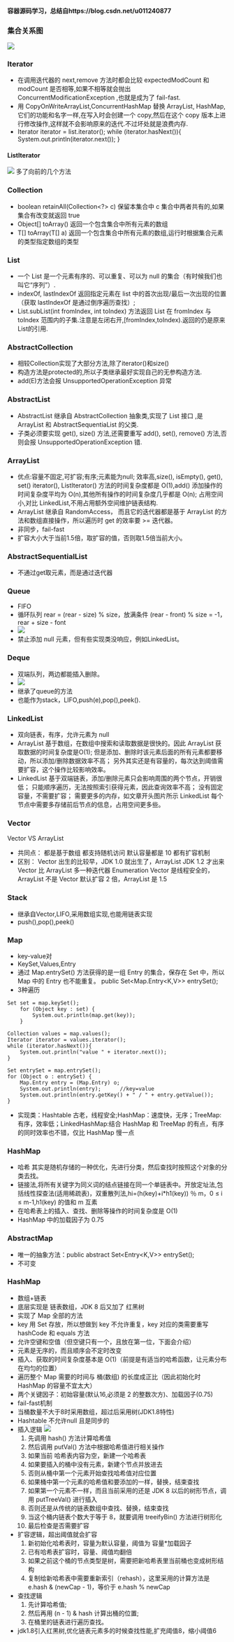 #### 容器源码学习，总结自https://blog.csdn.net/u011240877
### 集合关系图
![](../../resources/Collection.jpg)
### Iterator
* 在调用迭代器的 next,remove 方法时都会比较 expectedModCount 和 modCount 是否相等,如果不相等就会抛出 ConcurrentModificationException ,也就是成为了 fail-fast.
* 用 CopyOnWriteArrayList,ConcurrentHashMap 替换 ArrayList, HashMap,它们的功能和名字一样,在写入时会创建一个 copy,然后在这个 copy 版本上进行修改操作,这样就不会影响原来的迭代.不过坏处就是浪费内存.
* Iterator iterator = list.iterator();
      while (iterator.hasNext()){
          System.out.println(iterator.next());
      }
#### ListIterator
![](../../resources/ListIterator.png)
多了向前的几个方法
### Collection
* boolean retainAll(Collection<?> c) 
  保留本集合中 c 集合中两者共有的,如果集合有改变就返回 true
* Object[] toArray() 
  返回一个包含集合中所有元素的数组
* <T> T[] toArray(T[] a)
  返回一个包含集合中所有元素的数组,运行时根据集合元素的类型指定数组的类型
### List
* 一个 List 是一个元素有序的、可以重复、可以为 null 的集合（有时候我们也叫它“序列”）.
* indexOf, lastIndexOf 
  返回指定元素在 list 中的首次出现/最后一次出现的位置（获取 lastIndexOf 是通过倒序遍历查找）;
* List.subList(int fromIndex, int toIndex) 方法返回 List 在 fromIndex 与 toIndex 范围内的子集.注意是左闭右开,[fromIndex,toIndex).返回的仍是原来List的引用.
### AbstractCollection
* 相较Collection实现了大部分方法,除了iterator()和size()
* 构造方法是protected的,所以子类继承最好实现自己的无参构造方法.
* add(E)方法会报 UnsupportedOperationException 异常
### AbstractList
* AbstractList 继承自 AbstractCollection 抽象类,实现了 List 接口 ,是 ArrayList 和 AbstractSequentiaList 的父类.
* 子类必须要实现 get(), size() 方法,还需要重写 add(), set(), remove() 方法,否则会报 UnsupportedOperationException 错.
### ArrayList
* 优点:容量不固定,可扩容;有序;元素能为null;
效率高,size(), isEmpty(), get(), set() iterator(), ListIterator() 方法的时间复杂度都是 O(1),add() 添加操作的时间复杂度平均为 O(n),其他所有操作的时间复杂度几乎都是 O(n);
占用空间小,对比 LinkedList,不用占用额外空间维护链表结构.
* ArrayList 继承自 RandomAccess， 而且它的迭代器都是基于 ArrayList 的方法和数组直接操作，所以遍历时 get 的效率要 >= 迭代器。
* 非同步，fail-fast
* 扩容大小大于当前1.5倍，取扩容的值，否则取1.5倍当前大小。
### AbstractSequentialList
* 不通过get取元素，而是通过迭代器
### Queue
* FIFO
* 循环队列 rear = (rear - size) % size，放满条件 (rear - front) % size = -1，rear + size - font
* ![](../../resources/queue.jpg)
* 禁止添加 null 元素，但有些实现类没响应，例如LinkedList。
### Deque
* 双端队列，两边都能插入删除。
* ![](../../resources/deque.jpg)
* 继承了queue的方法
* 也能作为stack，LIFO,push(e),pop(),peek().
### LinkedList
* 双向链表，有序，允许元素为 null
* ArrayList
基于数组，在数组中搜索和读取数据是很快的。因此 ArrayList 获取数据的时间复杂度是O(1);
但是添加、删除时该元素后面的所有元素都要移动，所以添加/删除数据效率不高；
另外其实还是有容量的，每次达到阈值需要扩容，这个操作比较影响效率。
* LinkedList
基于双端链表，添加/删除元素只会影响周围的两个节点，开销很低；
只能顺序遍历，无法按照索引获得元素，因此查询效率不高；
没有固定容量，不需要扩容；
需要更多的内存，如文章开头图片所示 LinkedList 每个节点中需要多存储前后节点的信息，占用空间更多些。
### Vector
Vector VS ArrayList
* 共同点：
都是基于数组
都支持随机访问
默认容量都是 10
都有扩容机制
* 区别：
Vector 出生的比较早，JDK 1.0 就出生了，ArrayList JDK 1.2 才出来
Vector 比 ArrayList 多一种迭代器 Enumeration
Vector 是线程安全的，ArrayList 不是
Vector 默认扩容 2 倍，ArrayList 是 1.5
### Stack
* 继承自Vector,LIFO,采用数组实现,也能用链表实现
* push(),pop(),peek()
### Map
* key-value对
* KeySet,Values,Entry
* 通过 Map.entrySet() 方法获得的是一组 Entry 的集合，保存在 Set 中，所以 Map 中的 Entry 也不能重复。
  public Set<Map.Entry<K,V>> entrySet();
* 3种遍历
```
Set set = map.keySet();
    for (Object key : set) {
        System.out.println(map.get(key));
    }
    
Collection values = map.values();
Iterator iterator = values.iterator();
while (iterator.hasNext()){
    System.out.println("value " + iterator.next());
}

Set entrySet = map.entrySet();
for (Object o : entrySet) {
    Map.Entry entry = (Map.Entry) o;
    System.out.println(entry);      //key=value
    System.out.println(entry.getKey() + " / " + entry.getValue());
}
```
* 实现类：Hashtable 古老，线程安全;HashMap：速度快，无序；TreeMap:有序，效率低；LinkedHashMap:结合 HashMap 和 TreeMap 的有点，有序的同时效率也不错，仅比 HashMap 慢一点
### HashMap
* 哈希 其实是随机存储的一种优化，先进行分类，然后查找时按照这个对象的分类去找。
* 链接法,将所有关键字为同义词的结点链接在同一个单链表中。开放定址法,包括线性探查法(适用稀疏表)，双重散列法,hi=(h(key)+i*h1(key)) ％ m，0 ≤ i ≤ m-1,h1(key) 的值和 m 互素
* 在哈希表上的插入、查找、删除等操作的时间复杂度是 O(1)
* HashMap 中的加载因子为 0.75

### AbstractMap
* 唯一的抽象方法：public abstract Set<Entry<K,V>> entrySet();
* 不可变

### HashMap
* 数组+链表
* 底层实现是 链表数组，JDK 8 后又加了 红黑树
* 实现了 Map 全部的方法
* key 用 Set 存放，所以想做到 key 不允许重复，key 对应的类需要重写 hashCode 和 equals 方法
* 允许空键和空值（但空键只有一个，且放在第一位，下面会介绍）
* 元素是无序的，而且顺序会不定时改变
* 插入、获取的时间复杂度基本是 O(1)（前提是有适当的哈希函数，让元素分布在均匀的位置）
* 遍历整个 Map 需要的时间与 桶(数组) 的长度成正比（因此初始化时 HashMap 的容量不宜太大）
* 两个关键因子：初始容量(默认16,必须是 2 的整数次方)、加载因子(0.75)
* fail-fast机制
* 当桶数量不大于8时采用数组，超过后采用树(JDK1.8特性)
* Hashtable 不允许null 且是同步的
* 插入逻辑
![](../../resources/hashput.jpg)
  1. 先调用 hash() 方法计算哈希值
  2. 然后调用 putVal() 方法中根据哈希值进行相关操作
  3. 如果当前 哈希表内容为空，新建一个哈希表
  4. 如果要插入的桶中没有元素，新建个节点并放进去
  5. 否则从桶中第一个元素开始查找哈希值对应位置 
  6. 如果桶中第一个元素的哈希值和要添加的一样，替换，结束查找
  7. 如果第一个元素不一样，而且当前采用的还是 JDK 8 以后的树形节点，调用 putTreeVal() 进行插入
  8. 否则还是从传统的链表数组中查找、替换，结束查找
  9. 当这个桶内链表个数大于等于 8，就要调用 treeifyBin() 方法进行树形化
  10. 最后检查是否需要扩容
* 扩容逻辑，超出阈值就会扩容
  1. 新初始化哈希表时，容量为默认容量，阈值为 容量*加载因子
  2. 已有哈希表扩容时，容量、阈值均翻倍
  3. 如果之前这个桶的节点类型是树，需要把新哈希表里当前桶也变成树形结构
  4. 复制给新哈希表中需要重新索引（rehash），这里采用的计算方法是 
     e.hash & (newCap - 1)，等价于 e.hash % newCap
* 查找逻辑
  1. 先计算哈希值;
  2. 然后再用 (n - 1) & hash 计算出桶的位置;
  3. 在桶里的链表进行遍历查找。
* jdk1.8引入红黑树,优化链表元素多的时候查找性能,扩充阈值8，缩小阈值6
